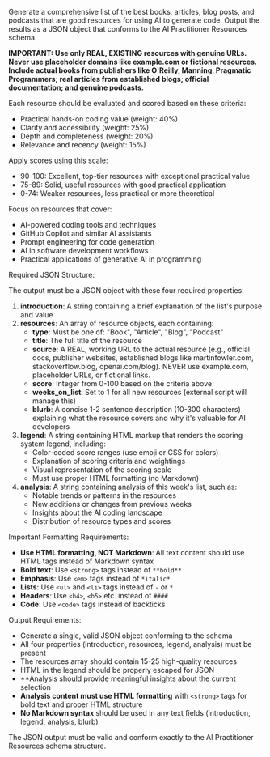 Generate a comprehensive list of the best books, articles, blog posts, and podcasts that are good resources for using AI to generate code. Output the results as a JSON object that conforms to the AI Practitioner Resources schema.

**IMPORTANT: Use only REAL, EXISTING resources with genuine URLs. Never use placeholder domains like example.com or fictional resources. Include actual books from publishers like O'Reilly, Manning, Pragmatic Programmers; real articles from established blogs; official documentation; and genuine podcasts.**

Each resource should be evaluated and scored based on these criteria:

- Practical hands-on coding value (weight: 40%)
- Clarity and accessibility (weight: 25%)
- Depth and completeness (weight: 20%)
- Relevance and recency (weight: 15%)

Apply scores using this scale:

- 90-100: Excellent, top-tier resources with exceptional practical value
- 75-89: Solid, useful resources with good practical application
- 0-74: Weaker resources, less practical or more theoretical

Focus on resources that cover:

- AI-powered coding tools and techniques
- GitHub Copilot and similar AI assistants
- Prompt engineering for code generation
- AI in software development workflows
- Practical applications of generative AI in programming

Required JSON Structure:

The output must be a JSON object with these four required properties:

1. **introduction**: A string containing a brief explanation of the list's purpose and value
2. **resources**: An array of resource objects, each containing:
   - **type**: Must be one of: "Book", "Article", "Blog", "Podcast"
   - **title**: The full title of the resource
   - **source**: A REAL, working URL to the actual resource (e.g., official docs, publisher websites, established blogs like martinfowler.com, stackoverflow.blog, openai.com/blog). NEVER use example.com, placeholder URLs, or fictional links.
   - **score**: Integer from 0-100 based on the criteria above
   - **weeks_on_list**: Set to 1 for all new resources (external script will manage this)
   - **blurb**: A concise 1-2 sentence description (10-300 characters) explaining what the resource covers and why it's valuable for AI developers
3. **legend**: A string containing HTML markup that renders the scoring system legend, including:
   - Color-coded score ranges (use emoji or CSS for colors)
   - Explanation of scoring criteria and weightings
   - Visual representation of the scoring scale
   - Must use proper HTML formatting (no Markdown)
4. **analysis**: A string containing analysis of this week's list, such as:
   - Notable trends or patterns in the resources
   - New additions or changes from previous weeks
   - Insights about the AI coding landscape
   - Distribution of resource types and scores

Important Formatting Requirements:

- **Use HTML formatting, NOT Markdown**: All text content should use HTML tags instead of Markdown syntax
- **Bold text**: Use `<strong>` tags instead of `**bold**`
- **Emphasis**: Use `<em>` tags instead of `*italic*`
- **Lists**: Use `<ul>` and `<li>` tags instead of `-` or `*`
- **Headers**: Use `<h4>`, `<h5>` etc. instead of `####`
- **Code**: Use `<code>` tags instead of backticks

Output Requirements:

- Generate a single, valid JSON object conforming to the schema
- All four properties (introduction, resources, legend, analysis) must be present
- The resources array should contain 15-25 high-quality resources
- HTML in the legend should be properly escaped for JSON
- \*\*Analysis should provide meaningful insights about the current selection
- **Analysis content must use HTML formatting** with `<strong>` tags for bold text and proper HTML structure
- **No Markdown syntax** should be used in any text fields (introduction, legend, analysis, blurb)

The JSON output must be valid and conform exactly to the AI Practitioner Resources schema structure.
